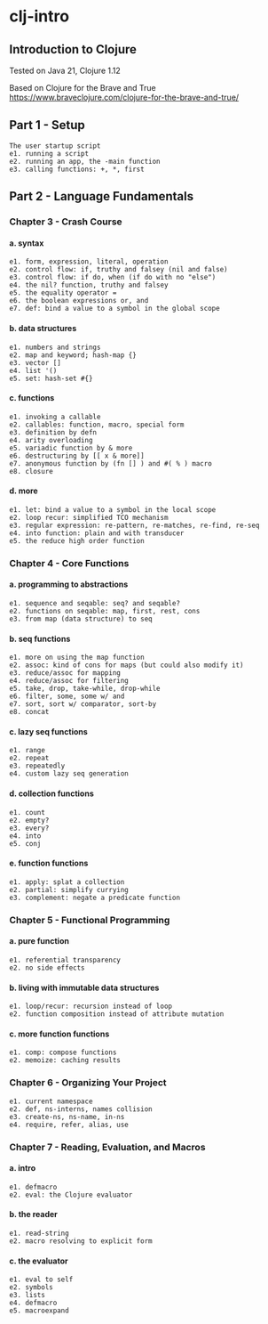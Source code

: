 # clj-intro
## Introduction to Clojure

Tested on Java 21, Clojure 1.12

Based on Clojure for the Brave and True
https://www.braveclojure.com/clojure-for-the-brave-and-true/

## Part 1 - Setup
    The user startup script
    e1. running a script
    e2. running an app, the -main function
    e3. calling functions: +, *, first

## Part 2 - Language Fundamentals
### Chapter 3 - Crash Course
#### a. syntax
    e1. form, expression, literal, operation
    e2. control flow: if, truthy and falsey (nil and false)
    e3. control flow: if do, when (if do with no "else")
    e4. the nil? function, truthy and falsey
    e5. the equality operator =
    e6. the boolean expressions or, and
    e7. def: bind a value to a symbol in the global scope
#### b. data structures
    e1. numbers and strings
    e2. map and keyword; hash-map {}
    e3. vector []
    e4. list '()
    e5. set: hash-set #{}
#### c. functions
    e1. invoking a callable
    e2. callables: function, macro, special form
    e3. definition by defn
    e4. arity overloading
    e5. variadic function by & more
    e6. destructuring by [[ x & more]]
    e7. anonymous function by (fn [] ) and #( % ) macro
    e8. closure
#### d. more
    e1. let: bind a value to a symbol in the local scope
    e2. loop recur: simplified TCO mechanism
    e3. regular expression: re-pattern, re-matches, re-find, re-seq
    e4. into function: plain and with transducer
    e5. the reduce high order function

### Chapter 4 - Core Functions
#### a. programming to abstractions
    e1. sequence and seqable: seq? and seqable?
    e2. functions on seqable: map, first, rest, cons 
    e3. from map (data structure) to seq
#### b. seq functions
    e1. more on using the map function
    e2. assoc: kind of cons for maps (but could also modify it)
    e3. reduce/assoc for mapping
    e4. reduce/assoc for filtering
    e5. take, drop, take-while, drop-while
    e6. filter, some, some w/ and
    e7. sort, sort w/ comparator, sort-by
    e8. concat
#### c. lazy seq functions
    e1. range
    e2. repeat
    e3. repeatedly
    e4. custom lazy seq generation
#### d. collection functions
    e1. count
    e2. empty?
    e3. every?
    e4. into
    e5. conj
#### e. function functions
    e1. apply: splat a collection
    e2. partial: simplify currying
    e3. complement: negate a predicate function

### Chapter 5 - Functional Programming
#### a. pure function
    e1. referential transparency
    e2. no side effects
#### b. living with immutable data structures
    e1. loop/recur: recursion instead of loop
    e2. function composition instead of attribute mutation
#### c. more function functions
    e1. comp: compose functions
    e2. memoize: caching results

### Chapter 6 - Organizing Your Project
    e1. current namespace
    e2. def, ns-interns, names collision
    e3. create-ns, ns-name, in-ns
    e4. require, refer, alias, use

### Chapter 7 - Reading, Evaluation, and Macros
#### a. intro
    e1. defmacro
    e2. eval: the Clojure evaluator
#### b. the reader
    e1. read-string
    e2. macro resolving to explicit form
#### c. the evaluator
    e1. eval to self
    e2. symbols
    e3. lists
    e4. defmacro
    e5. macroexpand
